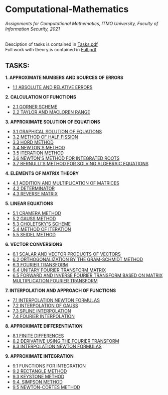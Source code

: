 # Computational-Mathematics
###### Assignments for Computational Mathematics, ITMO University, Faculty of Information Security, 2021
Desciption of tasks is contained in [Tasks.pdf](https://github.com/cyberknopa/Computational-Mathematics-2021/blob/main/Tasks.pdf)  
Full work with theory is contained in [Full.pdf](https://github.com/cyberknopa/Computational-Mathematics-2021/blob/main/Full.pdf)
## TASKS:
__1. APPROXIMATE NUMBERS AND SOURCES OF ERRORS__

- [1.1 ABSOLUTE AND RELATIVE ERRORS](https://github.com/cyberknopa/Computational-Mathematics-2021/blob/main/1_1_approximate-error-calculation.cpp)

__2. CALCULATION OF FUNCTIONS__

- [2.1 GORNER SCHEME](https://github.com/cyberknopa/Computational-Mathematics-2021/blob/main/2_1_horner-scheme.cpp)
- [2.2 TAYLOR AND MACLOREN RANGE](https://github.com/cyberknopa/Computational-Mathematics-2021/blob/main/2_2_Taylor-and-Maclaurin-series.cpp) 

__3. APPROXIMATE SOLUTION OF EQUATIONS__

- [3.1 GRAPHICAL SOLUTION OF EQUATIONS](https://github.com/cyberknopa/Computational-Mathematics-2021/blob/main/3_1_Graphical-solution-of-equations.cpp) 
- [3.2 METHOD OF HALF FISSION](https://github.com/cyberknopa/Computational-Mathematics-2021/blob/main/3_2_Half%20division%20method.cpp) 
- [3.3 HORD METHOD](https://github.com/cyberknopa/Computational-Mathematics-2021/blob/main/3_3_%20HORD%20METHOD.cpp) 
- [3.4 NEWTON'S METHOD](https://github.com/cyberknopa/Computational-Mathematics-2021/blob/main/3_4_NEWTON'S%20METHOD.cpp)
- [3.5 ITERATION METHOD](https://github.com/cyberknopa/Computational-Mathematics-2021/blob/main/3_5_ITERATION%20METHOD.cpp) 
- [3.6 NEWTON'S METHOD FOR INTEGRATED ROOTS](https://github.com/cyberknopa/Computational-Mathematics-2021/blob/main/3_6_NEWTON'S%20METHOD%20FOR%20INTEGRATED%20ROOTS.cpp) 
- [3.7 BERNULLI'S METHOD FOR SOLVING ALGEBRAIC EQUATIONS](https://github.com/cyberknopa/Computational-Mathematics-2021/blob/main/3_7_BERNULLI'S%20METHOD%20FOR%20SOLVING%20ALGEBRAIC%20EQUATIONS.cpp) 

__4. ELEMENTS OF MATRIX THEORY__

- [4.1 ADDITION AND MULTIPLICATION OF MATRICES](https://github.com/cyberknopa/Computational-Mathematics-2021/blob/main/4_1_ADDITION%20AND%20MULTIPLICATION%20OF%20MATRICES.cpp) 
- [4.2 DETERMINATOR](https://github.com/cyberknopa/Computational-Mathematics-2021/blob/main/4_2_DETERMINATOR.cpp) 
- [4.3 REVERSE MATRIX](https://github.com/cyberknopa/Computational-Mathematics-2021/blob/main/4_3_REVERSE%20MATRIX.cpp) 

__5. LINEAR EQUATIONS__

- [5.1 CRAMERA METHOD](https://github.com/cyberknopa/Computational-Mathematics-2021/blob/main/5_1_CRAMERA%20METHOD.cpp)
- [5.2 GAUSS METHOD](https://github.com/cyberknopa/Computational-Mathematics-2021/blob/main/5_2_GAUSS%20METHOD.cpp)
- [5.3 CHOLETSKY'S SCHEME](https://github.com/cyberknopa/Computational-Mathematics-2021/blob/main/5_3_CHOLETSKY'S%20SCHEME.cpp)
- [5.4 METHOD OF ITERATION](https://github.com/cyberknopa/Computational-Mathematics-2021/blob/main/5_4_METHOD%20OF%20ITERATION.cpp) 
- [5.5 SEIDEL METHOD](https://github.com/cyberknopa/Computational-Mathematics-2021/blob/main/5_5_SEIDEL%20METHOD.cpp) 

__6. VECTOR CONVERSIONS__

- [6.1 SCALAR AND VECTOR PRODUCTS OF VECTORS](https://github.com/cyberknopa/Computational-Mathematics-2021/blob/main/6_1_%20SCALAR%20AND%20VECTOR%20PRODUCTS%20OF%20VECTORS.cpp) 
- [6.2 ORTHOGONALIZATION BY THE GRAM-SCHMIDT METHOD](https://github.com/cyberknopa/Computational-Mathematics-2021/blob/main/6_2_ORTHOGONALIZATION%20BY%20THE%20GRAM-SCHMIDT%20METHOD.cpp) 
- [6.3 FOURIER TRANSFORM](https://github.com/cyberknopa/Computational-Mathematics-2021/blob/main/6_3_FOURIER%20TRANSFORM.cpp) 
- [6.4 UNITARY FOURIER TRANSFORM MATRIX](https://github.com/cyberknopa/Computational-Mathematics-2021/blob/main/6_4_UNITARY%20FOURIER%20TRANSFORM%20MATRIX.cpp) 
- [6.5 FORWARD AND INVERSE FOURIER TRANSFORM BASED ON MATRIX MULTIPLICATION FOURIER TRANSFORM](https://github.com/cyberknopa/Computational-Mathematics-2021/blob/main/6_5_%20FORWARD%20AND%20INVERSE%20FOURIER%20TRANSFORM%20BASED%20ON%20MATRIX%20MULTIPLICATION%20FOURIER%20TRANSFORM.cpp) 

__7. INTERPOLATION AND APPROACH OF FUNCTIONS__

- [7.1 INTERPOLATION NEWTON FORMULAS](https://github.com/cyberknopa/Computational-Mathematics-2021/blob/main/7_1_INTERPOLATION%20NEWTON%20FORMULAS.cpp) 
- [7.2 INTERPOLATION OF GAUSS](https://github.com/cyberknopa/Computational-Mathematics-2021/blob/main/7_2_INTERPOLATION%20OF%20GAUSS.cpp) 
- [7.3 SPLINE INTERPOLATION](https://github.com/cyberknopa/Computational-Mathematics-2021/blob/main/7_3_SPLINE%20INTERPOLATION.cpp) 
- [7.4 FOURIER INTERPOLATION](https://github.com/cyberknopa/Computational-Mathematics-2021/blob/main/7_4_FOURIER%20INTERPOLATION.cpp) 

__8. APPROXIMATE DIFFERENTIATION__

- [8.1 FINITE DIFFERENCES](https://github.com/cyberknopa/Computational-Mathematics-2021/blob/main/8_1_FINITE%20DIFFERENCES.cpp)
- [8.2 DERIVATIVE USING THE FOURIER TRANSFORM](https://github.com/cyberknopa/Computational-Mathematics-2021/blob/main/8_2_DERIVATIVE%20USING%20THE%20FOURIER%20TRANSFORM.cpp) 
- [8.3 INTERPOLATION NEWTON FORMULAS](https://github.com/cyberknopa/Computational-Mathematics-2021/blob/main/8_3_INTERPOLATION%20NEWTON%20FORMULAS.cpp)
 
__9. APPROXIMATE INTEGRATION__

- 9.1 FUNCTIONS FOR INTEGRATION
- [9.2 RECTANGLE METHOD](https://github.com/cyberknopa/Computational-Mathematics-2021/blob/main/9_2_RECTANGLE%20METHOD.cpp)
- [9.3 KEYSTONE METHOD](https://github.com/cyberknopa/Computational-Mathematics-2021/blob/main/9_3_KEYSTONE%20METHOD.cpp) 
- [9.4. SIMPSON METHOD](https://github.com/cyberknopa/Computational-Mathematics-2021/blob/main/9_4_SIMPSON%20METHOD.cpp) 
- [9.5 NEWTON-CORTES METHOD](https://github.com/cyberknopa/Computational-Mathematics-2021/blob/main/9_5_NEWTON-CORTES%20METHOD.cpp) 
